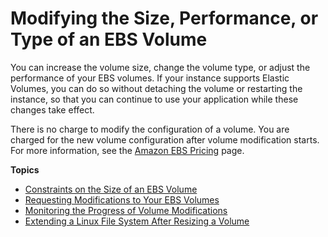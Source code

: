 # Modifying the Size, Performance, or Type of an EBS Volume<a name="ebs-modify-volume"></a>

You can increase the volume size, change the volume type, or adjust the performance of your EBS volumes\. If your instance supports Elastic Volumes, you can do so without detaching the volume or restarting the instance, so that you can continue to use your application while these changes take effect\.

There is no charge to modify the configuration of a volume\. You are charged for the new volume configuration after volume modification starts\. For more information, see the [Amazon EBS Pricing](https://aws.amazon.com/ebs/pricing) page\.

**Topics**
+ [Constraints on the Size of an EBS Volume](volume_constraints.md)
+ [Requesting Modifications to Your EBS Volumes](requesting-ebs-volume-modifications.md)
+ [Monitoring the Progress of Volume Modifications](monitoring-volume-modifications.md)
+ [Extending a Linux File System After Resizing a Volume](recognize-expanded-volume-linux.md)